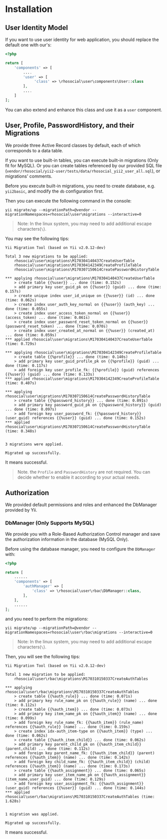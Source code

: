 # Installation

## User Identity Model

If you want to use user identity for web application, you should replace the default one with our's:

```php
<?php

return [
    'components' => [
        ....
        'user' => [
             'class' => \rhosocial\user\components\User::class
        ],
        ....
    ]
];
```

You can also extend and enhance this class and use it as a `user` component.

## User, Profile, PasswordHistory, and their Migrations

We provide three Active Record classes by default, each of which corresponds to a data table.

If you want to use built-in tables, you can execute built-in migrations (Only fit for MySQL).
Or you can create tables referenced by our provided SQL file (`vendor/rhosocial/yii2-user/tests/data/rhosocial_yii2_user_all.sql`), or migrations' comments.

Before you execute built-in migrations, you need to create database, e.g. `yii2basic`,
and modify the `db` configuration first.

Then you can execute the following command in the console:
```
yii migrate/up --migrationPath=@vendor --migrationNamespaces=rhosocial\user\migrations --interactive=0
```

> Note: In the linux system, you may need to add additional escape characters(`\`).

You may see the following tips:
```
Yii Migration Tool (based on Yii v2.0.12-dev)

Total 3 new migrations to be applied:
	rhosocial\user\migrations\M170304140437CreateUserTable
	rhosocial\user\migrations\M170304142349CreateProfileTable
	rhosocial\user\migrations\M170307150614CreatePasswordHistoryTable

*** applying rhosocial\user\migrations\M170304140437CreateUserTable
    > create table {{%user}} ... done (time: 0.152s)
    > add primary key user_guid_pk on {{%user}} (guid) ... done (time: 0.157s)
    > create unique index user_id_unique on {{%user}} (id) ... done (time: 0.062s)
    > create index user_auth_key_normal on {{%user}} (auth_key) ... done (time: 0.055s)
    > create index user_access_token_normal on {{%user}} (access_token) ... done (time: 0.061s)
    > create index user_password_reset_token_normal on {{%user}} (password_reset_token) ... done (time: 0.070s)
    > create index user_created_at_normal on {{%user}} (created_at) ... done (time: 0.059s)
*** applied rhosocial\user\migrations\M170304140437CreateUserTable (time: 0.729s)

*** applying rhosocial\user\migrations\M170304142349CreateProfileTable
    > create table {{%profile}} ... done (time: 0.140s)
    > add primary key user_guid_profile_pk on {{%profile}} (guid) ... done (time: 0.117s)
    > add foreign key user_profile_fk: {{%profile}} (guid) references {{%user}} (guid) ... done (time: 0.133s)
*** applied rhosocial\user\migrations\M170304142349CreateProfileTable (time: 0.407s)

*** applying rhosocial\user\migrations\M170307150614CreatePasswordHistoryTable
    > create table {{%password_history}} ... done (time: 0.091s)
    > add primary key password_guid_pk on {{%password_history}} (guid) ... done (time: 0.097s)
    > add foreign key user_password_fk: {{%password_history}} (user_guid) references {{%user}} (guid) ... done (time: 0.152s)
*** applied rhosocial\user\migrations\M170307150614CreatePasswordHistoryTable (time: 0.348s)


3 migrations were applied.

Migrated up successfully.
```

It means successful.

> Note. the `Profile` and `PasswordHistory` are not required. You can decide whether to enable it according to your actual needs.

## Authorization

We provided default permissions and roles and enhanced the DbManager provided by Yii.

### DbManager (Only Supports MySQL)

We provide you with a Role-Based Authorization Control manager and save the authorization information in the database (MySQL Only).

Before using the database manager, you need to configure the `DbManager` with:

```php
<?php

return [
    ......
    'components' => [
        'authManager' => [
            'class' => \rhosocial\user\rbac\DbManager::class,
        ],
    ],
    ......
];
```
and you need to perform the migrations:
```
yii migrate/up --migrationPath=@vendor --migrationNamespaces=rhosocial\user\rbac\migrations --interactive=0
```

> Note: In the linux system, you may need to add additional escape characters(`\`).

Then, you will see the following tips:
```
Yii Migration Tool (based on Yii v2.0.12-dev)

Total 1 new migration to be applied:
	rhosocial\user\rbac\migrations\M170310150337CreateAuthTables

*** applying rhosocial\user\rbac\migrations\M170310150337CreateAuthTables
    > create table {{%auth_rule}} ... done (time: 0.071s)
    > add primary key rule_name_pk on {{%auth_rule}} (name) ... done (time: 0.112s)
    > create table {{%auth_item}} ... done (time: 0.073s)
    > add primary key item_name_pk on {{%auth_item}} (name) ... done (time: 0.099s)
    > add foreign key rule_name_fk: {{%auth_item}} (rule_name) references {{%auth_rule}} (name) ... done (time: 0.159s)
    > create index idx-auth_item-type on {{%auth_item}} (type) ... done (time: 0.062s)
    > create table {{%auth_item_child}} ... done (time: 0.062s)
    > add primary key parent_child_pk on {{%auth_item_child}} (parent,child) ... done (time: 0.112s)
    > add foreign key parent_name_fk: {{%auth_item_child}} (parent) references {{%auth_item}} (name) ... done (time: 0.142s)
    > add foreign key child_name_fk: {{%auth_item_child}} (child) references {{%auth_item}} (name) ... done (time: 0.173s)
    > create table {{%auth_assignment}} ... done (time: 0.065s)
    > add primary key user_item_name_pk on {{%auth_assignment}} (item_name,user_guid) ... done (time: 0.129s)
    > add foreign key user_assignment_fk: {{%auth_assignment}} (user_guid) references {{%user}} (guid) ... done (time: 0.144s)
*** applied rhosocial\user\rbac\migrations\M170310150337CreateAuthTables (time: 1.628s)


1 migration was applied.

Migrated up successfully.
```
It means successful.

